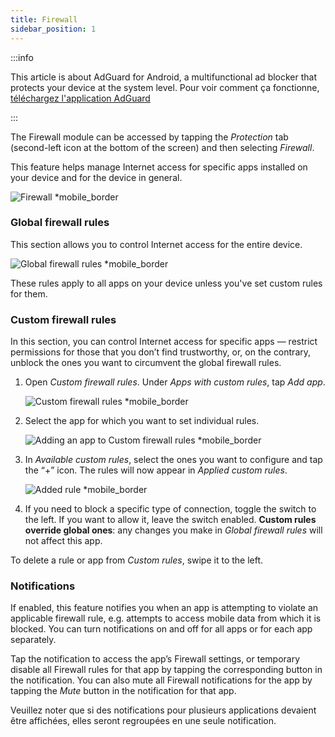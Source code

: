 ```yaml
---
title: Firewall
sidebar_position: 1
---
```


:::info

This article is about AdGuard for Android, a multifunctional ad blocker that protects your device at the system level. Pour voir comment ça fonctionne, [téléchargez l'application AdGuard](https://agrd.io/download-kb-adblock)

:::

The Firewall module can be accessed by tapping the _Protection_ tab (second-left icon at the bottom of the screen) and then selecting _Firewall_.

This feature helps manage Internet access for specific apps installed on your device and for the device in general.

![Firewall \*mobile_border](https://cdn.adtidy.org/blog/new/gdn94firewall.png)

### Global firewall rules

This section allows you to control Internet access for the entire device.

![Global firewall rules \*mobile_border](https://cdn.adtidy.org/blog/new/4zx2nhglobal_rules.png)

These rules apply to all apps on your device unless you've set custom rules for them.

### Custom firewall rules

In this section, you can control Internet access for specific apps — restrict permissions for those that you don’t find trustworthy, or, on the contrary, unblock the ones you want to circumvent the global firewall rules.

1. Open _Custom firewall rules_. Under _Apps with custom rules_, tap _Add app_.

    ![Custom firewall rules \*mobile_border](https://cdn.adtidy.org/blog/new/qkxpecustom_rules.png)

2. Select the app for which you want to set individual rules.

    ![Adding an app to Custom firewall rules \*mobile_border](https://cdn.adtidy.org/blog/new/2db47fadding_app.png)

3. In _Available custom rules_, select the ones you want to configure and tap the “+” icon. The rules will now appear in _Applied custom rules_.

    ![Added rule \*mobile_border](https://cdn.adtidy.org/blog/new/6fzjladded_rule.png)

4. If you need to block a specific type of connection, toggle the switch to the left. If you want to allow it, leave the switch enabled. **Custom rules override global ones**: any changes you make in _Global firewall rules_ will not affect this app.

To delete a rule or app from _Custom rules_, swipe it to the left.

### Notifications

If enabled, this feature notifies you when an app is attempting to violate an applicable firewall rule, e.g. attempts to access mobile data from which it is blocked. You can turn notifications on and off for all apps or for each app separately.

Tap the notification to access the app’s Firewall settings, or temporary disable all Firewall rules for that app by tapping the corresponding button in the notification. You can also mute all Firewall notifications for the app by tapping the _Mute_ button in the notification for that app.

Veuillez noter que si des notifications pour plusieurs applications devaient être affichées, elles seront regroupées en une seule notification.
